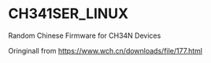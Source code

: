 # CH341SER_LINUX
Random Chinese Firmware for CH34N Devices


Oringinall from https://www.wch.cn/downloads/file/177.html
